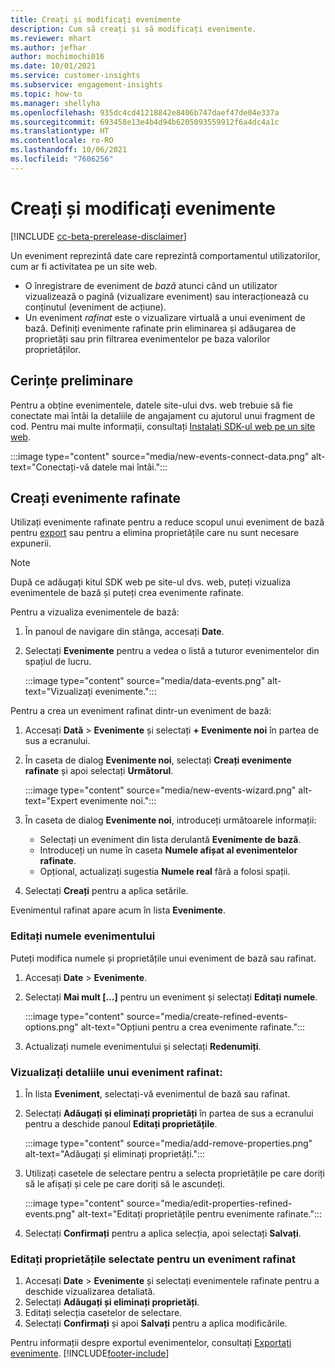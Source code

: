 ```yaml
---
title: Creați și modificați evenimente
description: Cum să creați și să modificați evenimente.
ms.reviewer: mhart
ms.author: jefhar
author: mochimochi016
ms.date: 10/01/2021
ms.service: customer-insights
ms.subservice: engagement-insights
ms.topic: how-to
ms.manager: shellyha
ms.openlocfilehash: 935dc4cd41218842e8406b747daef47de04e337a
ms.sourcegitcommit: 693458e13e4b4d94b6205093559912f6a4dc4a1c
ms.translationtype: HT
ms.contentlocale: ro-RO
ms.lasthandoff: 10/06/2021
ms.locfileid: "7606256"
---
```

# <a name="create-and-modify-events"></a>Creați și modificați evenimente

[!INCLUDE [cc-beta-prerelease-disclaimer](includes/cc-beta-prerelease-disclaimer.md)]

Un eveniment reprezintă date care reprezintă comportamentul utilizatorilor, cum ar fi activitatea pe un site web.

- O înregistrare de eveniment de *bază* atunci când un utilizator vizualizează o pagină (vizualizare eveniment) sau interacționează cu conținutul (eveniment de acțiune).
- Un eveniment *rafinat* este o vizualizare virtuală a unui eveniment de bază. Definiți evenimente rafinate prin eliminarea și adăugarea de proprietăți sau prin filtrarea evenimentelor pe baza valorilor proprietăților.

## <a name="prerequisites"></a>Cerințe preliminare

Pentru a obține evenimentele, datele site-ului dvs. web trebuie să fie conectate mai întâi la detaliile de angajament cu ajutorul unui fragment de cod. Pentru mai multe informații, consultați [Instalați SDK-ul web pe un site web](instrument-website.md).

 :::image type="content" source="media/new-events-connect-data.png" alt-text="Conectați-vă datele mai întâi.":::

## <a name="create-refined-events"></a>Creați evenimente rafinate

Utilizați evenimente rafinate pentru a reduce scopul unui eveniment de bază pentru [export](export-events.md) sau pentru a elimina proprietățile care nu sunt necesare expunerii.

> [!NOTE]
> După ce adăugați kitul SDK web pe site-ul dvs. web, puteți vizualiza evenimentele de bază și puteți crea evenimente rafinate. 

Pentru a vizualiza evenimentele de bază:

1. În panoul de navigare din stânga, accesați **Date**.

1. Selectați **Evenimente** pentru a vedea o listă a tuturor evenimentelor din spațiul de lucru.

    :::image type="content" source="media/data-events.png" alt-text="Vizualizați evenimente.":::

Pentru a crea un eveniment rafinat dintr-un eveniment de bază: 

1. Accesați **Dată** > **Evenimente** și selectați **+ Evenimente noi** în partea de sus a ecranului.

1. În caseta de dialog **Evenimente noi**, selectați **Creați evenimente rafinate** și apoi selectați **Următorul**.
   
     :::image type="content" source="media/new-events-wizard.png" alt-text="Expert evenimente noi.":::
     
1. În caseta de dialog **Evenimente noi**, introduceți următoarele informații:

   - Selectați un eveniment din lista derulantă **Evenimente de bază**.
   - Introduceți un nume în caseta **Numele afișat al evenimentelor rafinate**.
   - Opțional, actualizați sugestia **Numele real** fără a folosi spații.

1. Selectați **Creați** pentru a aplica setările.

Evenimentul rafinat apare acum în lista **Evenimente**.

### <a name="edit-event-name"></a>Editați numele evenimentului

Puteți modifica numele și proprietățile unui eveniment de bază sau rafinat.

1. Accesați **Date** > **Evenimente**. 

1. Selectați **Mai mult [...]** pentru un eveniment și selectați **Editați numele**.
    
     :::image type="content" source="media/create-refined-events-options.png" alt-text="Opțiuni pentru a crea evenimente rafinate.":::

3. Actualizați numele evenimentului și selectați **Redenumiți**.

### <a name="view-the-details-of-a-refined-event"></a>Vizualizați detaliile unui eveniment rafinat:

1. În lista **Eveniment**, selectați-vă evenimentul de bază sau rafinat. 

1. Selectați **Adăugați și eliminați proprietăți** în partea de sus a ecranului pentru a deschide panoul **Editați proprietățile**. 

     :::image type="content" source="media/add-remove-properties.png" alt-text="Adăugați și eliminați proprietăți.":::

1. Utilizați casetele de selectare pentru a selecta proprietățile pe care doriți să le afișați și cele pe care doriți să le ascundeți. 

   :::image type="content" source="media/edit-properties-refined-events.png" alt-text="Editați proprietățile pentru evenimente rafinate.":::

1. Selectați **Confirmați** pentru a aplica selecția, apoi selectați **Salvați**.


### <a name="edit-selected-properties-for-a-refined-event"></a>Editați proprietățile selectate pentru un eveniment rafinat

1. Accesați **Date** > **Evenimente** și selectați evenimentele rafinate pentru a deschide vizualizarea detaliată.
1. Selectați **Adăugați și eliminați proprietăți**. 
1. Editați selecția casetelor de selectare.
1. Selectați **Confirmați** și apoi **Salvați** pentru a aplica modificările.

Pentru informații despre exportul evenimentelor, consultați [Exportați evenimente](export-events.md).
[!INCLUDE[footer-include](../includes/footer-banner.md)]
